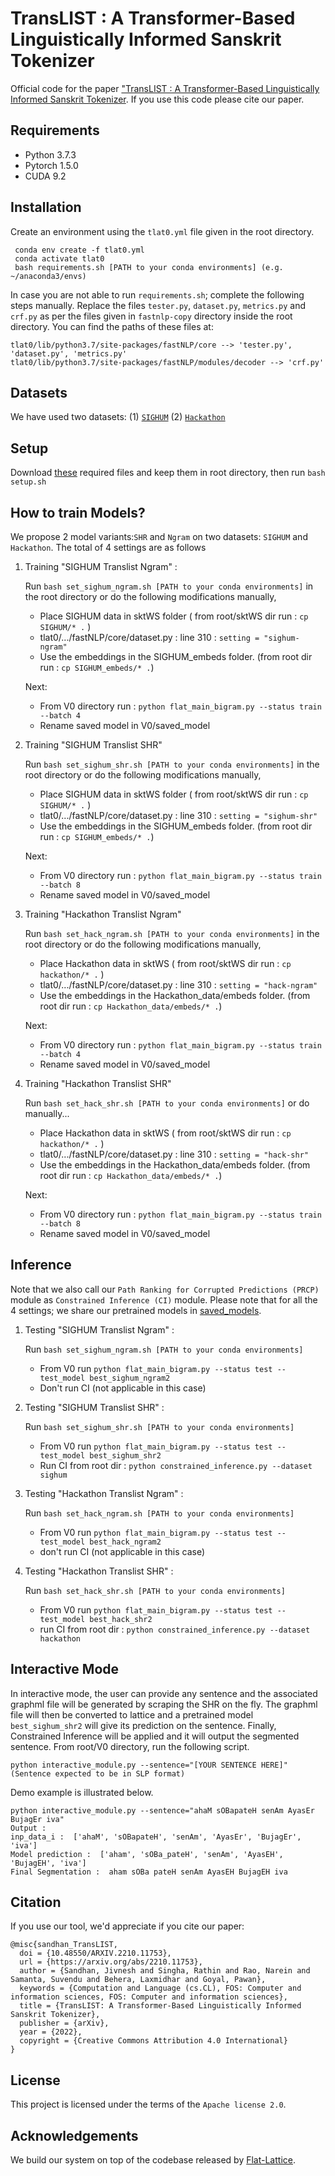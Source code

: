 # TransLIST : A Transformer-Based Linguistically Informed Sanskrit Tokenizer

Official code for the paper ["TransLIST : A Transformer-Based Linguistically Informed Sanskrit Tokenizer](https://arxiv.org/abs/2210.11753). If you use this code please cite our paper.

## Requirements
* Python 3.7.3
* Pytorch 1.5.0
* CUDA 9.2


## Installation
Create an environment using the `tlat0.yml` file given in the root directory.
```
 conda env create -f tlat0.yml
 conda activate tlat0
 bash requirements.sh [PATH to your conda environments] (e.g. ~/anaconda3/envs)
 ```
In case you are not able to run `requirements.sh`; complete the following steps manually. Replace the files `tester.py`, `dataset.py`, `metrics.py` and `crf.py` as per the files given in `fastnlp-copy` directory inside the root directory. You can find the paths of these files at:
```
tlat0/lib/python3.7/site-packages/fastNLP/core --> 'tester.py', 'dataset.py', 'metrics.py'
tlat0/lib/python3.7/site-packages/fastNLP/modules/decoder --> 'crf.py'
```

## Datasets
We have used two datasets: (1) [`SIGHUM`](https://zenodo.org/record/803508#.YRdZ43UzaXJ) (2) [`Hackathon`](https://sanskritpanini.github.io/dataset.html)

## Setup
Download [these](https://drive.google.com/drive/folders/1SCU_MwzePYai0ymAE3B5xuC8JhBZlxMd?usp=sharing) required files and keep them in root directory, then run ```bash setup.sh```

## How to train Models?
We propose 2 model variants:`SHR` and `Ngram` on two datasets: `SIGHUM` and `Hackathon`. The total of 4 settings are as follows

1. Training "SIGHUM Translist Ngram" : 

	Run ```bash set_sighum_ngram.sh [PATH to your conda environments]``` in the root directory or do the following modifications manually,
	- Place SIGHUM data in sktWS folder ( from root/sktWS dir run : ```cp SIGHUM/* .``` )
	- tlat0/.../fastNLP/core/dataset.py : line 310 : ```setting = "sighum-ngram"```
	- Use the embeddings in the SIGHUM_embeds folder. (from root dir run : ```cp SIGHUM_embeds/* .```)
	
	Next:
	- From V0 directory run : ```python flat_main_bigram.py --status train --batch 4```
	- Rename saved model in V0/saved_model


2. Training "SIGHUM Translist SHR"
	
	Run ```bash set_sighum_shr.sh [PATH to your conda environments]``` in the root directory or do the following modifications manually,
	- Place SIGHUM data in sktWS folder ( from root/sktWS dir run : ```cp SIGHUM/* .``` )
	- tlat0/.../fastNLP/core/dataset.py : line 310 : ```setting = "sighum-shr"```
	- Use the embeddings in the SIGHUM_embeds folder. (from root dir run : ```cp SIGHUM_embeds/* .```)
	
	Next:
	- From V0 directory run : ```python flat_main_bigram.py --status train --batch 8```
	- Rename saved model in V0/saved_model
	
3. Training "Hackathon Translist Ngram"
	
	Run ```bash set_hack_ngram.sh [PATH to your conda environments]``` in the root directory or do the following modifications manually,
	- Place Hackathon data in sktWS ( from root/sktWS dir run : ```cp hackathon/* .``` )
	- tlat0/.../fastNLP/core/dataset.py : line 310 : ```setting = "hack-ngram"```
	- Use the embeddings in the Hackathon_data/embeds folder. (from root dir run : ```cp Hackathon_data/embeds/* .```)
	
	Next:
	- From V0 directory run : ```python flat_main_bigram.py --status train --batch 4```
	- Rename saved model in V0/saved_model

4. Training "Hackathon Translist SHR"
	
	Run ```bash set_hack_shr.sh [PATH to your conda environments]``` or do manually...
	- Place Hackathon data in sktWS ( from root/sktWS dir run : ```cp hackathon/* .``` )
	- tlat0/.../fastNLP/core/dataset.py : line 310 : ```setting = "hack-shr"```
	- Use the embeddings in the Hackathon_data/embeds folder. (from root dir run : ```cp Hackathon_data/embeds/* .```)
	
	Next:
	- From V0 directory run : ```python flat_main_bigram.py --status train --batch 8```
	- Rename saved model in V0/saved_model

    
## Inference
Note that we also call our `Path Ranking for Corrupted Predictions (PRCP)` module as `Constrained Inference (CI)` module. Please note that for all the 4 settings; we share our pretrained models in [saved_models](https://drive.google.com/file/d/11RP9TqrO3-dUuPSCNa9GWEGOPcaFVv1h/view?usp=sharing).

1. Testing "SIGHUM Translist Ngram" :
	
	Run ```bash set_sighum_ngram.sh [PATH to your conda environments]```
	- From V0 run ```python flat_main_bigram.py --status test --test_model best_sighum_ngram2```
	- Don't run CI (not applicable in this case)
    
2. Testing "SIGHUM Translist SHR" :
	
	Run ```bash set_sighum_shr.sh [PATH to your conda environments]```
	- From V0 run ```python flat_main_bigram.py --status test --test_model best_sighum_shr2```
	- Run CI from root dir : ```python constrained_inference.py --dataset sighum```

3. Testing "Hackathon Translist Ngram" :
	
	Run ```bash set_hack_ngram.sh [PATH to your conda environments]```
	- From V0 run ```python flat_main_bigram.py --status test --test_model best_hack_ngram2```
	- don't run CI (not applicable in this case)
    
4. Testing "Hackathon Translist SHR" :
	
	Run ```bash set_hack_shr.sh [PATH to your conda environments]```
	- From V0 run ```python flat_main_bigram.py --status test --test_model best_hack_shr2```
	- run CI from root dir : ```python constrained_inference.py --dataset hackathon``` 

		
## Interactive Mode 
In interactive mode, the user can provide any sentence and the associated graphml file will be generated by scraping the SHR on the fly. The graphml file will then be converted to lattice and a pretrained model `best_sighum_shr2` will give its prediction on the sentence. Finally, Constrained Inference will be applied and it will output the segmented sentence. From root/V0 directory, run the following script.

```
python interactive_module.py --sentence="[YOUR SENTENCE HERE]" (Sentence expected to be in SLP format)
```

Demo example is illustrated below. 
```
python interactive_module.py --sentence="ahaM sOBapateH senAm AyasEr BujagEr iva"
Output : 
inp_data_i :  ['ahaM', 'sOBapateH', 'senAm', 'AyasEr', 'BujagEr', 'iva']
Model prediction :  ['aham', 'sOBa_pateH', 'senAm', 'AyasEH', 'BujagEH', 'iva']
Final Segmentation :  aham sOBa pateH senAm AyasEH BujagEH iva
```

## Citation
If you use our tool, we'd appreciate if you cite our paper:
```
@misc{sandhan_TransLIST,
  doi = {10.48550/ARXIV.2210.11753},
  url = {https://arxiv.org/abs/2210.11753},
  author = {Sandhan, Jivnesh and Singha, Rathin and Rao, Narein and Samanta, Suvendu and Behera, Laxmidhar and Goyal, Pawan},
  keywords = {Computation and Language (cs.CL), FOS: Computer and information sciences, FOS: Computer and information sciences},
  title = {TransLIST: A Transformer-Based Linguistically Informed Sanskrit Tokenizer},
  publisher = {arXiv},
  year = {2022},
  copyright = {Creative Commons Attribution 4.0 International}
}
```


## License
This project is licensed under the terms of the `Apache license 2.0`.


## Acknowledgements
We build our system on top of the codebase released by [Flat-Lattice](https://github.com/LeeSureman/Flat-Lattice-Transformer).

